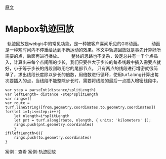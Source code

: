 [原文](https://juejin.im/post/5cfc98e351882515ba0eefe1)



# Mapbox轨迹回放

 轨迹回放是webgis中的常见功能，是一种被客户喜闻乐见的GIS动画。
    动画是一种短时间内不停重绘达到不断运动的效果。本文中轨迹回放就是事先计算好所需要的点，后面再进行播放。
    整体的思路也不复杂，设定总共有一千个点插入，计算出来每个点间隔的步长，我们只要往大于步长的每条线段中插入需要点就好，小于等于步长的线段则取用它的尾部节点。
只有两点的线段进行增密就很简单了，求出线段长度除以步长的倍数，用倍数进行循环，使用turf.along计算出每次要插入的点，当线段不能整除步长时，需要将线段的最后一点插入增密线段中。


```
var step = parseInt(distance/splitLength)
var leftLength= distance -step*splitLength
var rings=[]
var route = turf.lineString([from.geometry.coordinates,to.geometry.coordinates])
for(let i=1;i<=step;i++){
    let nlength=i*splitLength
    let pnt = turf.along(route, nlength, { units: 'kilometers' });
    rings.push(pnt.geometry.coordinates)
    }
if(leftLength>0){
    rings.push(to.geometry.coordinates)
}

```

案例：查看 案例-轨迹回放